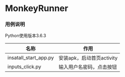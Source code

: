 # MonkeyRunner

### 用例说明

Python使用版本3.6.3

名称 | 作用
------- | -------
insatall_start_app.py| 安装apk，启动首页activity
inputs_click.py| 输入用户名密码，点击按钮